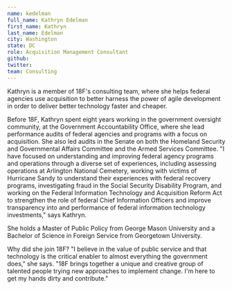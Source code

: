```yaml
---
name: kedelman
full_name: Kathryn Edelman
first_name: Kathryn
last_name: Edelman
city: Washington
state: DC
role: Acquisition Management Consultant
github: 
twitter: 
team: Consulting
---
```


Kathryn is a member of 18F's consulting team, where she helps federal agencies use acquisition to better harness the power of agile development in order to deliver better technology faster and cheaper.

Before 18F, Kathryn spent eight years working in the government oversight community, at the Government Accountability Office, where she lead performance audits of federal agencies and programs with a focus on acquisition. She also led audits in the Senate on both the Homeland Security and Governmental Affairs Committee and the Armed Services Committee. "I have focused on understanding and improving federal agency programs and operations through a diverse set of experiences, including assessing operations at Arlington National Cemetery, working with victims of Hurricane Sandy to understand their experiences with federal recovery programs, investigating fraud in the Social Security Disability Program, and working on the Federal Information Technology and Acquisition Reform Act to strengthen the role of federal Chief Information Officers and improve transparency into and performance of federal information technology investments," says Kathryn.

She holds a Master of Public Policy from George Mason University and a Bachelor of Science in Foreign Service from Georgetown University.    

Why did she join 18F? "I believe in the value of public service and that technology is the critical enabler to almost everything the government does," she says. "18F brings together a unique and creative group of talented people trying new approaches to implement change. I'm here to get my hands dirty and contribute."